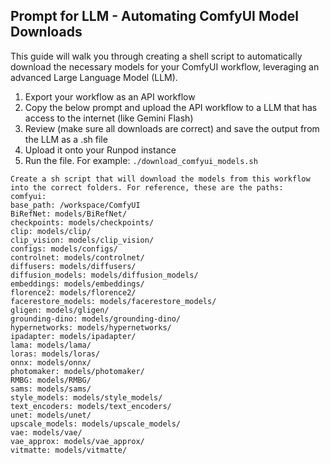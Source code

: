 ## Prompt for LLM - Automating ComfyUI Model Downloads

This guide will walk you through creating a shell script to automatically download the necessary models for your ComfyUI workflow, leveraging an advanced Large Language Model (LLM).

1. Export your workflow as an API workflow
2. Copy the below prompt and upload the API workflow to a LLM that has access to the internet (like Gemini Flash)
3. Review (make sure all downloads are correct) and save the output from the LLM as a .sh file
4. Upload it onto your Runpod instance
5. Run the file. For example: `./download_comfyui_models.sh`

```
Create a sh script that will download the models from this workflow into the correct folders. For reference, these are the paths:
comfyui:
base_path: /workspace/ComfyUI
BiRefNet: models/BiRefNet/
checkpoints: models/checkpoints/
clip: models/clip/
clip_vision: models/clip_vision/
configs: models/configs/
controlnet: models/controlnet/
diffusers: models/diffusers/
diffusion_models: models/diffusion_models/
embeddings: models/embeddings/
florence2: models/florence2/
facerestore_models: models/facerestore_models/
gligen: models/gligen/
grounding-dino: models/grounding-dino/
hypernetworks: models/hypernetworks/
ipadapter: models/ipadapter/
lama: models/lama/
loras: models/loras/
onnx: models/onnx/
photomaker: models/photomaker/
RMBG: models/RMBG/
sams: models/sams/
style_models: models/style_models/
text_encoders: models/text_encoders/
unet: models/unet/
upscale_models: models/upscale_models/
vae: models/vae/
vae_approx: models/vae_approx/
vitmatte: models/vitmatte/
```
